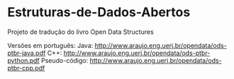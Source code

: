 # Estruturas-de-Dados-Abertos
Projeto de tradução do livro Open Data Structures 

Versões em português:
Java: http://www.araujo.eng.uerj.br/opendata/ods-ptbr-java.pdf
C++: http://www.araujo.eng.uerj.br/opendata/ods-ptbr-python.pdf
Pseudo-código: http://www.araujo.eng.uerj.br/opendata/ods-ptbr-cpp.pdf

